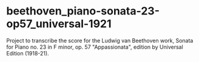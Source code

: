# beethoven_piano-sonata-23-op57_universal-1921
Project to transcribe the score for the Ludwig van Beethoven work, Sonata for Piano no. 23 in F minor, op. 57 "Appassionata", edition by Universal Edition (1918-21).

